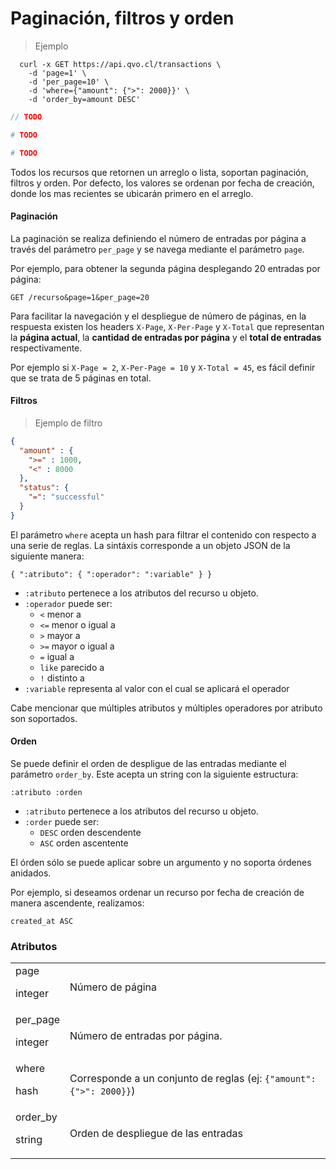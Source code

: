 # Paginación, filtros y orden

> Ejemplo

```shell
  curl -x GET https://api.qvo.cl/transactions \
    -d 'page=1' \
    -d 'per_page=10' \
    -d 'where={"amount": {">": 2000}}' \
    -d 'order_by=amount DESC'
```

```javascript
// TODO
```

```ruby
# TODO
```

```python
# TODO
```

Todos los recursos que retornen un arreglo o lista, soportan paginación, filtros y orden. Por defecto, los valores se ordenan por fecha de creación, donde los mas recientes se ubicarán primero en el arreglo.

#### Paginación

La paginación se realiza definiendo el número de entradas por página a través del parámetro `per_page` y se navega mediante el parámetro `page`.

Por ejemplo, para obtener la segunda página desplegando 20 entradas por página:

`GET /recurso&page=1&per_page=20`

Para facilitar la navegación y el despliegue de número de páginas, en la respuesta existen los headers `X-Page`, `X-Per-Page` y `X-Total` que representan la **página actual**, la **cantidad de entradas por página** y el **total de entradas** respectivamente. 

Por ejemplo si `X-Page = 2`, `X-Per-Page = 10` y `X-Total = 45`, es fácil definir que se trata de 5 páginas en total.

#### Filtros

> Ejemplo de filtro

```json
{ 
  "amount" : {
    ">=" : 1000,
    "<" : 8000
  },
  "status": {
    "=": "successful"
  }
}
```

El parámetro `where` acepta un hash para filtrar el contenido con respecto a una serie de reglas. La sintáxis corresponde a un objeto JSON de la siguiente manera:

`{ ":atributo": { ":operador": ":variable" } }`

- `:atributo` pertenece a los atributos del recurso u objeto.
- `:operador` puede ser:
  - `<` menor a
  - `<=` menor o igual a
  - `>` mayor a
  - `>=` mayor o igual a
  - `=` igual a
  - `like` parecido a
  - `!` distinto a
- `:variable` representa al valor con el cual se aplicará el operador

Cabe mencionar que múltiples atributos y múltiples operadores por atributo son soportados.

#### Orden

Se puede definir el orden de despligue de las entradas mediante el parámetro `order_by`. Este acepta un string con la siguiente estructura:

`:atributo :orden`

- `:atributo` pertenece a los atributos del recurso u objeto.
- `:order` puede ser:
    - `DESC` orden descendente
    - `ASC` orden ascentente

El órden sólo se puede aplicar sobre un argumento y no soporta órdenes anidados.

Por ejemplo, si deseamos ordenar un recurso por fecha de creación de manera ascendente, realizamos:

`created_at ASC`


### Atributos
|||
|--------- | -----------|
| page<p class="attr-desc">integer</p> | Número de página |
| per_page<p class="attr-desc">integer</p> | Número de entradas por página. |
| where<p class="attr-desc">hash</p> | Corresponde a un conjunto de reglas (ej: `{"amount": {">": 2000}}`) |
| order_by<p class="attr-desc">string</p> | Orden de despliegue de las entradas |